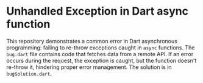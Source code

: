 # Unhandled Exception in Dart async function

This repository demonstrates a common error in Dart asynchronous programming: failing to re-throw exceptions caught in `async` functions.  The `bug.dart` file contains code that fetches data from a remote API.  If an error occurs during the request, the exception is caught, but the function doesn't re-throw it, hindering proper error management. The solution is in `bugSolution.dart`.